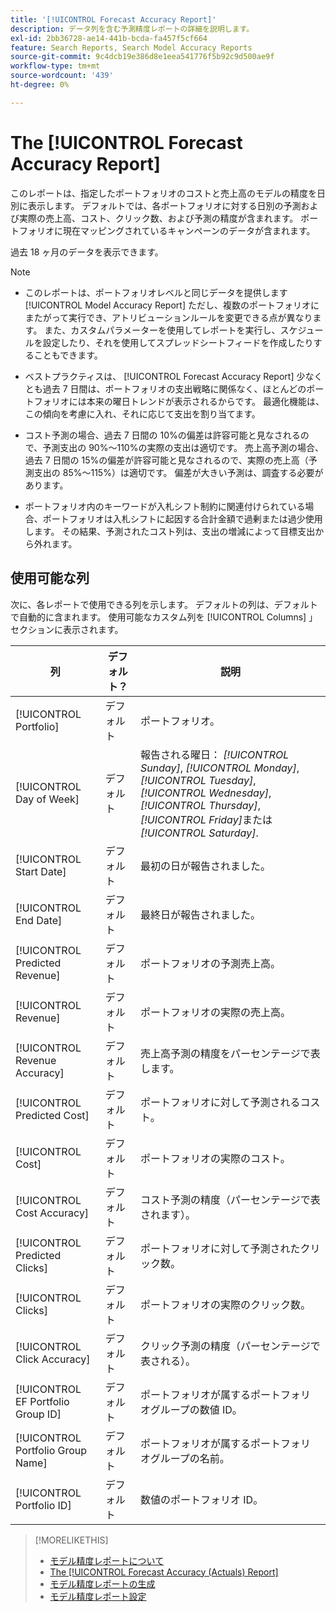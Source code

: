 ```yaml
---
title: '[!UICONTROL Forecast Accuracy Report]'
description: データ列を含む予測精度レポートの詳細を説明します。
exl-id: 2bb36728-ae14-441b-bcda-fa457f5cf664
feature: Search Reports, Search Model Accuracy Reports
source-git-commit: 9c4dcb19e386d8e1eea541776f5b92c9d500ae9f
workflow-type: tm+mt
source-wordcount: '439'
ht-degree: 0%

---
```


# The [!UICONTROL Forecast Accuracy Report]

このレポートは、指定したポートフォリオのコストと売上高のモデルの精度を日別に表示します。 デフォルトでは、各ポートフォリオに対する日別の予測および実際の売上高、コスト、クリック数、および予測の精度が含まれます。 ポートフォリオに現在マッピングされているキャンペーンのデータが含まれます。

過去 18 ヶ月のデータを表示できます。

>[!NOTE]
>
>* このレポートは、ポートフォリオレベルと同じデータを提供します [!UICONTROL Model Accuracy Report] ただし、複数のポートフォリオにまたがって実行でき、アトリビューションルールを変更できる点が異なります。 また、カスタムパラメーターを使用してレポートを実行し、スケジュールを設定したり、それを使用してスプレッドシートフィードを作成したりすることもできます。
>
>* ベストプラクティスは、 [!UICONTROL Forecast Accuracy Report] 少なくとも過去 7 日間は、ポートフォリオの支出戦略に関係なく、ほとんどのポートフォリオには本来の曜日トレンドが表示されるからです。 最適化機能は、この傾向を考慮に入れ、それに応じて支出を割り当てます。
>
>* コスト予測の場合、過去 7 日間の 10%の偏差は許容可能と見なされるので、予測支出の 90%～110%の実際の支出は適切です。 売上高予測の場合、過去 7 日間の 15%の偏差が許容可能と見なされるので、実際の売上高（予測支出の 85%～115%）は適切です。 偏差が大きい予測は、調査する必要があります。
>
>* ポートフォリオ内のキーワードが入札シフト制約に関連付けられている場合、ポートフォリオは入札シフトに起因する合計金額で過剰または過少使用します。 その結果、予測されたコスト列は、支出の増減によって目標支出から外れます。

## 使用可能な列

次に、各レポートで使用できる列を示します。 デフォルトの列は、デフォルトで自動的に含まれます。 使用可能なカスタム列を [!UICONTROL Columns] 」セクションに表示されます。

| 列 | デフォルト？ | 説明 |
|----|----|----|
| [!UICONTROL Portfolio] | デフォルト | ポートフォリオ。 |
| [!UICONTROL Day of Week] | デフォルト | 報告される曜日： <i>[!UICONTROL Sunday]</i>, <i>[!UICONTROL Monday]</i>, <i>[!UICONTROL Tuesday]</i>, <i>[!UICONTROL Wednesday]</i>, <i>[!UICONTROL Thursday]</i>, <i>[!UICONTROL Friday]</i>または <i>[!UICONTROL Saturday]</i>. |
| [!UICONTROL Start Date] | デフォルト | 最初の日が報告されました。 |
| [!UICONTROL End Date] | デフォルト | 最終日が報告されました。 |
| [!UICONTROL Predicted Revenue] | デフォルト | ポートフォリオの予測売上高。 |
| [!UICONTROL Revenue] | デフォルト | ポートフォリオの実際の売上高。 |
| [!UICONTROL Revenue Accuracy] | デフォルト | 売上高予測の精度をパーセンテージで表します。 |
| [!UICONTROL Predicted Cost] | デフォルト | ポートフォリオに対して予測されるコスト。 |
| [!UICONTROL Cost] | デフォルト | ポートフォリオの実際のコスト。 |
| [!UICONTROL Cost Accuracy] | デフォルト | コスト予測の精度（パーセンテージで表されます）。 |
| [!UICONTROL Predicted Clicks] | デフォルト | ポートフォリオに対して予測されたクリック数。 |
| [!UICONTROL Clicks] | デフォルト | ポートフォリオの実際のクリック数。 |
| [!UICONTROL Click Accuracy] | デフォルト | クリック予測の精度（パーセンテージで表される）。 |
| [!UICONTROL EF Portfolio Group ID] | デフォルト | ポートフォリオが属するポートフォリオグループの数値 ID。 |
| [!UICONTROL Portfolio Group Name] | デフォルト | ポートフォリオが属するポートフォリオグループの名前。 |
| [!UICONTROL Portfolio ID] | デフォルト | 数値のポートフォリオ ID。 |

<table style="table-layout:auto">

>[!MORELIKETHIS]
>
>* [モデル精度レポートについて](/help/search-social-commerce/reports/management/model-accuracy/model-accuracy-report-about.md)
>* [The [!UICONTROL Forecast Accuracy (Actuals) Report]](forecast-accuracy-actuals-report.md)
>* [モデル精度レポートの生成](model-accuracy-report-generate.md)
>* [モデル精度レポート設定](/help/search-social-commerce/reports/management/model-accuracy/model-accuracy-report-settings.md)
